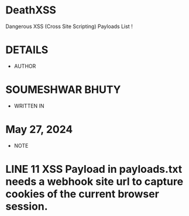 # DeathXSS
Dangerous XSS (Cross Site Scripting) Payloads List ! 

# DETAILS

* AUTHOR
# SOUMESHWAR BHUTY

* WRITTEN IN
# May 27, 2024

* NOTE
# LINE 11 XSS Payload in payloads.txt needs a webhook site url to capture cookies of the current browser session.
